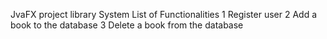 JvaFX project library System
List of Functionalities
1 Register user
2 Add a book to the database
3 Delete a book from the database
